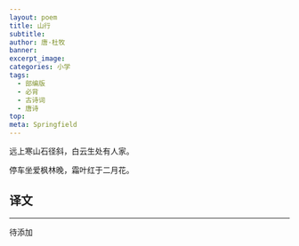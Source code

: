 ```yaml
---
layout: poem
title: 山行
subtitle: 
author: 唐·杜牧
banner: 
excerpt_image: 
categories: 小学
tags:
  - 部编版
  - 必背
  - 古诗词
  - 唐诗
top: 
meta: Springfield
---
```


远上寒山石径斜，白云生处有人家。

停车坐爱枫林晚，霜叶红于二月花。


## 译文

---

待添加
